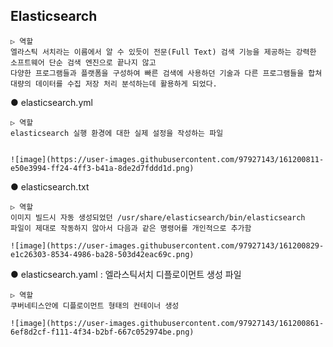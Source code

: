 ## Elasticsearch

    ▷ 역할
    엘라스틱 서치라는 이름에서 알 수 있듯이 전문(Full Text) 검색 기능을 제공하는 강력한 소프트웨어 단순 검색 엔진으로 끝나지 않고 
    다양한 프로그램들과 플랫폼을 구성하여 빠른 검색에 사용하던 기술과 다른 프로그램들을 합쳐 대량의 데이터를 수집 저장 처리 분석하는데 활용하게 되었다.




● elasticsearch.yml

    ▷ 역할
    elasticsearch 실행 환경에 대한 실제 설정을 작성하는 파일

    
    ![image](https://user-images.githubusercontent.com/97927143/161200811-e50e3994-ff24-4ff3-b41a-8de2d7fddd1d.png)





● elasticsearch.txt

    ▷ 역할
    이미지 빌드시 자동 생성되었던 /usr/share/elasticsearch/bin/elasticsearch
    파일이 제대로 작동하지 않아서 다음과 같은 명령어를 개인적으로 추가함
    
    ![image](https://user-images.githubusercontent.com/97927143/161200829-e1c26303-8534-4986-ba28-503d42eac69c.png)



● elasticsearch.yaml : 엘라스틱서치 디플로이먼트 생성 파일

    ▷ 역할 
    쿠버네티스안에 디플로이먼트 형태의 컨테이너 생성

    ![image](https://user-images.githubusercontent.com/97927143/161200861-6ef8d2cf-f111-4f34-b2bf-667c052974be.png)
